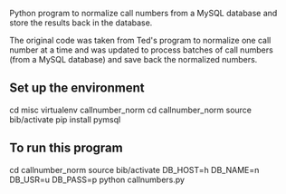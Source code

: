 Python program to normalize call numbers from a MySQL database
and store the results back in the database.

The original code was taken from Ted's program to normalize one call
number at a time and was updated to process batches of call numbers
(from a MySQL database) and save back the normalized numbers.

## Set up the environment
cd misc
virtualenv callnumber_norm
cd callnumber_norm
source bib/activate
pip install pymsql

## To run this program
cd callnumber_norm
source bib/activate
DB_HOST=h DB_NAME=n DB_USR=u DB_PASS=p python callnumbers.py
